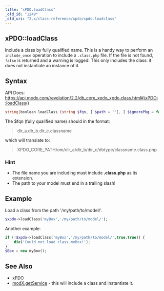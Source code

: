 ```yaml
---
title: "xPDO.loadClass"
_old_id: "1249"
_old_uri: "2.x/class-reference/xpdo/xpdo.loadclass"
---
```


## xPDO::loadClass

Include a class by fully qualified name. This is a handy way to perform an `include_once` operation to include a `.class.php` file. If the file is not found, `false` is returned and a warning is logged. This only includes the class: it does not instantiate an instance of it.

## Syntax

API Docs: <https://api.modx.com/revolution/2.2/db_core_xpdo_xpdo.class.html#\xPDO::loadClass()>

``` php
string|boolean loadClass (string $fqn, [ $path = ''], [ $ignorePkg = false], [ $transient = false])
```

The $fqn (fully qualified name) should in the format:

> dir\_a.dir\_b.dir\_c.classname

which will translate to:

> XPDO\_CORE\_PATH/om/dir\_a/dir\_b/dir\_c/dbtype/classname.class.php

### Hint

- The file name you are including must include **.class.php** as its extension.
- The path to your model must end in a trailing slash!

## Example

Load a class from the path '/my/path/to/model/'.

``` php
$xpdo->loadClass('myBox','/my/path/to/model/');
```

Another example:

``` php
if (!$xpdo->loadClass('myBox','/my/path/to/model/',true,true)) {
    die('Could not load class myBox!');
}
$Box = new myBox();
```

## See Also

- [xPDO](extending-modx/xpdo "xPDO")
- [modX.getService](extending-modx/modx-class/reference/modx.getservice "modX.getService") - this will include a class and instantiate it.
